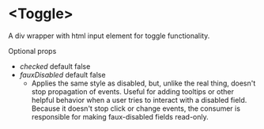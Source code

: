 # \<Toggle\>

A div wrapper with html input element for toggle functionality.

Optional props

- _checked_ default false
- _fauxDisabled_ default false
  - Applies the same style as disabled, but, unlike the real thing, doesn't stop propagation of events. Useful for adding tooltips or other helpful behavior when a user tries to interact with a disabled field. Because it doesn't stop click or change events, the consumer is responsible for making faux-disabled fields read-only.
